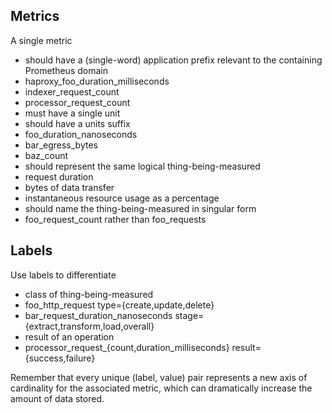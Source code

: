 ## Metrics

A single metric

* should have a (single-word) application prefix relevant to the containing Prometheus domain
 * haproxy_foo_duration_milliseconds
 * indexer_request_count
 * processor_request_count
* must have a single unit
* should have a units suffix
 * foo_duration_nanoseconds
 * bar_egress_bytes
 * baz_count
* should represent the same logical thing-being-measured
 * request duration
 * bytes of data transfer
 * instantaneous resource usage as a percentage
* should name the thing-being-measured in singular form
 * foo_request_count rather than foo_requests

## Labels

Use labels to differentiate

* class of thing-being-measured
 * foo_http_request type={create,update,delete}
 * bar_request_duration_nanoseconds stage={extract,transform,load,overall}
* result of an operation
 * processor_request_{count,duration_milliseconds} result={success,failure}

Remember that every unique (label, value) pair represents a new axis of cardinality for 
the associated metric, which can dramatically increase the amount of data stored.